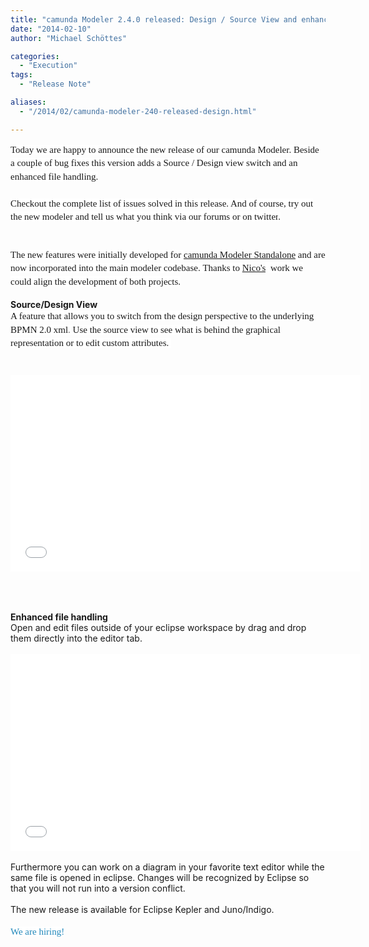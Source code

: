```yaml
---
title: "camunda Modeler 2.4.0 released: Design / Source View and enhanced file handling"
date: "2014-02-10"
author: "Michael Schöttes"

categories:
  - "Execution"
tags: 
  - "Release Note"

aliases:
  - "/2014/02/camunda-modeler-240-released-design.html"

---
```


<div>
<div dir="ltr" style="text-align: left;" trbidi="on">
<span style="background-color: white; font-family: 'Times New Roman', Times, FreeSerif, serif; font-size: 15px; line-height: 21.559999465942383px;">Today we are happy to announce the new release of our camunda Modeler. Beside a couple of bug fixes this version adds a Source / Design view switch and an enhanced file handling.</span><br />
<span style="background-color: white; font-family: 'Times New Roman', Times, FreeSerif, serif; font-size: 15px; line-height: 21.559999465942383px;"><br /></span>
<span style="background-color: white; font-family: 'Times New Roman', Times, FreeSerif, serif; font-size: 15px; line-height: 21.559999465942383px;">Checkout the complete list of issues&nbsp;</span><a href="https://app.camunda.com/jira/secure/ReleaseNote.jspa?projectId=10230&amp;version=13004" style="background-color: white; font-family: 'Times New Roman', Times, FreeSerif, serif; font-size: 15px; line-height: 21.559999465942383px; text-decoration: none;">solved in this release</a><span style="background-color: white; font-family: 'Times New Roman', Times, FreeSerif, serif; font-size: 15px; line-height: 21.559999465942383px;">. And of course,&nbsp;</span><a href="http://camunda.org/download/modeler/" style="background-color: white; font-family: 'Times New Roman', Times, FreeSerif, serif; font-size: 15px; line-height: 21.559999465942383px; text-decoration: none;">try out the new modeler</a><span style="background-color: white; font-family: 'Times New Roman', Times, FreeSerif, serif; font-size: 15px; line-height: 21.559999465942383px;">&nbsp;and tell us what you think via&nbsp;</span><a href="https://groups.google.com/forum/?fromgroups#!forum/camunda-bpm-users" style="background-color: white; font-family: 'Times New Roman', Times, FreeSerif, serif; font-size: 15px; line-height: 21.559999465942383px; text-decoration: none;">our forums</a><span style="background-color: white; font-family: 'Times New Roman', Times, FreeSerif, serif; font-size: 15px; line-height: 21.559999465942383px;">&nbsp;or&nbsp;on&nbsp;</span><a href="https://twitter.com/camundaBPM" style="background-color: white; font-family: 'Times New Roman', Times, FreeSerif, serif; font-size: 15px; line-height: 21.559999465942383px; text-decoration: none;">twitter</a><span style="background-color: white; font-family: 'Times New Roman', Times, FreeSerif, serif; font-size: 15px; line-height: 21.559999465942383px;">.</span><br />
<span style="background-color: white; font-family: 'Times New Roman', Times, FreeSerif, serif; font-size: 15px; line-height: 21.559999465942383px;"><br /></span>
<span style="background-color: white; font-family: 'Times New Roman', Times, FreeSerif, serif; font-size: 15px; line-height: 21.559999465942383px;"></span><br />
<a name='more'></a><span style="font-family: Times New Roman, Times, FreeSerif, serif;"><span style="background-color: white; font-size: 15px; line-height: 21.559999465942383px;">The new features were initially developed for&nbsp;</span></span><a href="http://camunda.org/bpmn/tool/" style="font-family: 'Times New Roman', Times, FreeSerif, serif; font-size: 15px; line-height: 21.559999465942383px;">camunda Modeler Standalone</a><span style="font-family: Times New Roman, Times, FreeSerif, serif;"><span style="background-color: white; font-size: 15px; line-height: 21.559999465942383px;">&nbsp;and are now incorporated into the main modeler codebase.&nbsp;</span></span><span style="background-color: white; font-family: 'Times New Roman', Times, FreeSerif, serif; font-size: 15px; line-height: 21.559999465942383px;">Thanks to </span><a href="https://github.com/Nikku" style="font-family: 'Times New Roman', Times, FreeSerif, serif; font-size: 15px; line-height: 21.559999465942383px;">Nico's</a><span style="background-color: white;"><span style="font-family: Times New Roman, Times, FreeSerif, serif;"><span style="font-size: 15px; line-height: 21.559999465942383px;">&nbsp; work we could align the development of both projects.</span></span></span><br />
<br />
<b>Source/Design View</b><br />
<span style="background-color: white; font-family: 'Times New Roman', Times, FreeSerif, serif; font-size: 15px; line-height: 21.559999465942383px;">A feature that allows you to switch from the design perspective to the underlying BPMN 2.0 xml</span><span style="background-color: white; color: #666666; font-family: 'Times New Roman', Times, FreeSerif, serif; font-size: 15px; line-height: 21.559999465942383px;">. </span><span style="background-color: white; font-family: 'Times New Roman', Times, FreeSerif, serif; font-size: 15px; line-height: 21.559999465942383px;">Use the source view to see what is behind the graphical representation or to edit custom attributes.</span><span style="background-color: white; color: #666666; font-family: 'Times New Roman', Times, FreeSerif, serif; font-size: 15px; line-height: 21.559999465942383px;">&nbsp;</span><br />
<span style="background-color: white; color: #666666; font-family: 'Times New Roman', Times, FreeSerif, serif; font-size: 15px; line-height: 21.559999465942383px;"><br /></span>
<br />
<div class="separator" style="clear: both; text-align: center;">
<iframe allowfullscreen="" frameborder="0" height="315" src="//www.youtube.com/embed/UdFB9DJango" width="560"></iframe>
</div>
<span style="background-color: white; color: #666666; font-family: 'Times New Roman', Times, FreeSerif, serif; font-size: 15px; line-height: 21.559999465942383px;"><br /></span><span style="background-color: white; color: #666666; font-family: 'Times New Roman', Times, FreeSerif, serif; font-size: 15px; line-height: 21.559999465942383px;"><br /></span>
<span style="background-color: white; color: #666666; font-family: 'Times New Roman', Times, FreeSerif, serif; font-size: 15px; line-height: 21.559999465942383px;"><br /></span>
<b>Enhanced file handling</b><br />
Open and edit files outside of your eclipse workspace by drag and drop them directly into the editor tab.<br />
<br />
<div class="separator" style="clear: both; text-align: center;">
<iframe allowfullscreen="" frameborder="0" height="315" src="//www.youtube.com/embed/iW83ADadQO8" width="560"></iframe>
</div>
<br />
Furthermore you can work on a diagram in your favorite text editor while the same file is opened in eclipse. Changes will be recognized by Eclipse so that you will not run into a version conflict.<br />
<br />
The new release is available for Eclipse Kepler and Juno/Indigo.<br />
<br />
<a href="http://camunda.com/about/jobs/" style="background-color: white; color: #2288bb; font-family: 'Times New Roman', Times, FreeSerif, serif; font-size: 15px; line-height: 21.559999465942383px; text-decoration: none;">We are hiring!</a></div>
</div>